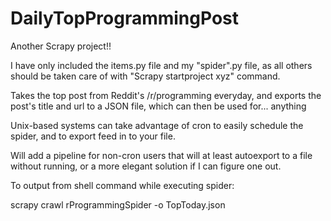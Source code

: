 # DailyTopProgrammingPost

Another Scrapy project!! 

I have only included the items.py file and my "spider".py file, as all others should be taken care of with "Scrapy startproject xyz" command.


Takes the top post from Reddit's /r/programming everyday, and exports the post's title and url to a JSON file, which can then be used for... anything

Unix-based systems can take advantage of cron to easily schedule the spider, and to export feed in to your file.

Will add a pipeline for non-cron users that will at least autoexport to a file without running, or a more elegant solution if I can figure one out.


To output from shell command while executing spider: 

scrapy crawl rProgrammingSpider -o TopToday.json
